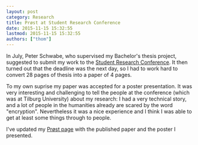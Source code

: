 ```yaml
---
layout: post
category: Research
title: Prøst at Student Research Conference
date: 2015-11-15 15:32:55
lastmod: 2015-11-15 15:32:55
authors: ["thom"]
---
```


In July, Peter Schwabe, who supervised my Bachelor's thesis project, suggested
to submit my work to the [Student Research Conference][src]. It then turned out
that the deadline was the next day, so I had to work hard to convert 28 pages
of thesis into a paper of 4 pages.

To my own suprise my paper was accepted for a poster presentation. It was very
interesting and challenging to tell the people at the conference (which was at
Tilburg University) about my research: I had a very technical story, and a lot
of people in the humanities already are scared by the word "encryption".
Nevertheless it was a nice experience and I think I was able to get at least
some things through to people.

I've updated my [Prøst page][proest] with the published paper and the poster
I presented.


[src]: http://studentresearchconference.nl
[proest]: /proest/

